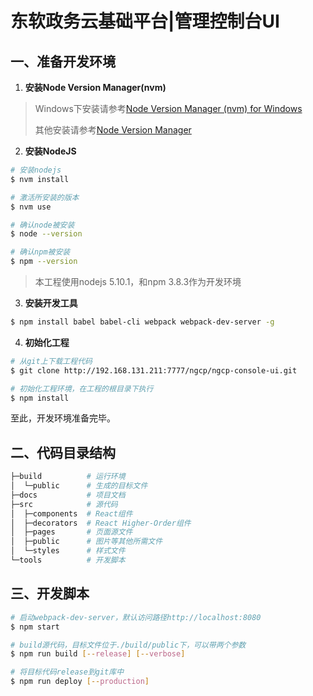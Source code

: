 # 东软政务云基础平台|管理控制台UI

## 一、准备开发环境

1. **安装Node Version Manager(nvm)**

> Windows下安装请参考[Node Version Manager (nvm) for Windows](https://github.com/coreybutler/nvm-windows)
> 
> 其他安装请参考[Node Version Manager](https://github.com/creationix/nvm)

2. **安装NodeJS**

```bash
# 安装nodejs
$ nvm install

# 激活所安装的版本
$ nvm use

# 确认node被安装
$ node --version

# 确认npm被安装
$ npm --version
```

> 本工程使用nodejs 5.10.1，和npm 3.8.3作为开发环境

3. **安装开发工具**

```bash
$ npm install babel babel-cli webpack webpack-dev-server -g
```

4. **初始化工程**

```bash
# 从git上下载工程代码
$ git clone http://192.168.131.211:7777/ngcp/ngcp-console-ui.git

# 初始化工程环境，在工程的根目录下执行
$ npm install
```

至此，开发环境准备完毕。

## 二、代码目录结构

```bash
├─build	         # 运行环境
│  └─public      # 生成的目标文件
├─docs           # 项目文档
├─src            # 源代码
│  ├─components  # React组件
│  ├─decorators  # React Higher-Order组件
│  ├─pages       # 页面源文件
│  ├─public      # 图片等其他所需文件
│  └─styles      # 样式文件
└─tools          # 开发脚本
```

## 三、开发脚本

```bash
# 启动webpack-dev-server，默认访问路径http://localhost:8080
$ npm start

# build源代码，目标文件位于./build/public下，可以带两个参数
$ npm run build [--release] [--verbose]

# 将目标代码release到git库中
$ npm run deploy [--production]
```
